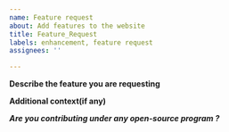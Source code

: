 ```yaml
---
name: Feature request
about: Add features to the website
title: Feature_Request
labels: enhancement, feature request
assignees: ''

---
```


**Describe the feature you are requesting**
<!-- A clear and concise description of what the problem is. -->


**Additional context(if any)**

***Are you contributing under any open-source program ?***
<!-- Mention it here-->
